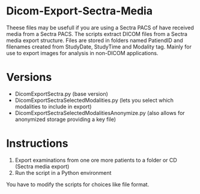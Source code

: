 # Dicom-Export-Sectra-Media
Theese files may be usefull if you are using a Sectra PACS of have received media from a Sectra PACS. The scripts extract DICOM files from a Sectra media export structure. 
Files are stored in folders named PatiendID and filenames created from StudyDate, StudyTime and Modality tag. Mainly for use to export images for analysis in non-DICOM applications.

# Versions
- DicomExportSectra.py (base version)
- DicomExportSectraSelectedModalities.py (lets you select which modalities to include in export)
- DicomExportSectraSelectedModalitiesAnonymize.py (also allows for anonymized storage providing a key file)

# Instructions
1) Export examinations from one ore more patients to a folder or CD (Sectra media export)
2) Run the script in a Python environment

You have to modify the scripts for choices like file format.
